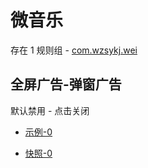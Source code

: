 # 微音乐

存在 1 规则组 - [com.wzsykj.wei](/src/apps/com.wzsykj.wei.ts)

## 全屏广告-弹窗广告

默认禁用 - 点击关闭

- [示例-0](https://m.gkd.li/57941037/223a7872-d80b-44c9-865a-8d9b4cb9684e)

- [快照-0](https://i.gkd.li/import/14155635)
